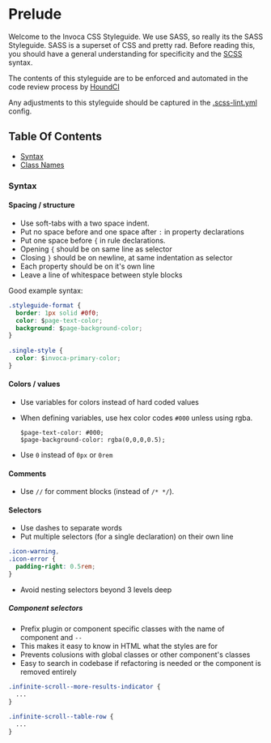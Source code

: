 # Prelude
Welcome to the Invoca CSS Styleguide. We use SASS, so really its the SASS Styleguide. SASS is a superset of CSS and pretty rad. Before reading this, you should have a general understanding for specificity and the [SCSS](http://sass-lang.com/) syntax.

The contents of this styleguide are to be enforced and automated in the code review process by [HoundCI](https://houndci.com/)

Any adjustments to this styleguide should be captured in the [.scss-lint.yml](.scss-lint.yml) config.


## Table Of Contents

* [Syntax](#syntax)
* [Class Names](#class-names)

### Syntax

#### Spacing / structure
* Use soft-tabs with a two space indent.
* Put no space before and one space after `:` in property declarations
* Put one space before `{` in rule declarations.
* Opening `{` should be on same line as selector
* Closing `}` should be on newline, at same indentation as selector
* Each property should be on it's own line
* Leave a line of whitespace between style blocks

Good example syntax:
```css
.styleguide-format {
  border: 1px solid #0f0;
  color: $page-text-color;
  background: $page-background-color;
}
 
.single-style {
  color: $invoca-primary-color;
}
```

#### Colors / values
* Use variables for colors instead of hard coded values
* When defining variables, use hex color codes `#000` unless using rgba.

  ```
  $page-text-color: #000;
  $page-background-color: rgba(0,0,0,0.5);
  ```

* Use `0` instead of `0px` or `0rem`

#### Comments
* Use `//` for comment blocks (instead of `/* */`).


#### Selectors
* Use dashes to separate words
* Put multiple selectors (for a single declaration) on their own line

```css
.icon-warning,
.icon-error {
  padding-right: 0.5rem;
}
```

* Avoid nesting selectors beyond 3 levels deep

##### Component selectors
* Prefix plugin or component specific classes with the name of component and `--`
* This makes it easy to know in HTML what the styles are for
* Prevents colusions with global classes or other component's classes
* Easy to search in codebase if refactoring is needed or the component is removed entirely
```css
.infinite-scroll--more-results-indicator {
  ...
}
 
.infinite-scroll--table-row {
  ...
}
```
